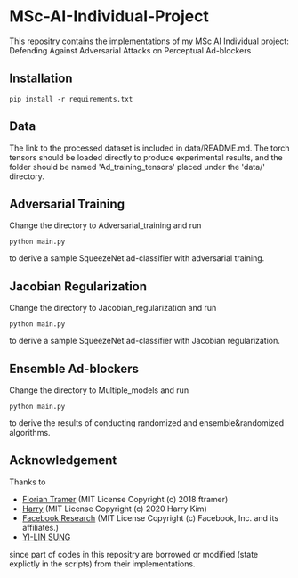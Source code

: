 # MSc-AI-Individual-Project
This repositry contains the implementations of my MSc AI Individual project: Defending Against Adversarial Attacks on Perceptual Ad-blockers

## Installation
```
pip install -r requirements.txt
```
## Data
The link to the processed dataset is included in data/README.md. The torch tensors should be loaded directly to produce experimental results, and the folder should be named 'Ad_training_tensors' placed under the 'data/' directory.
## Adversarial Training
Change the directory to Adversarial_training and run
```
python main.py
```
to derive a sample SqueezeNet ad-classifier with adversarial training.
## Jacobian Regularization
Change the directory to Jacobian_regularization and run
```
python main.py
```
to derive a sample SqueezeNet ad-classifier with Jacobian regularization.
## Ensemble Ad-blockers
Change the directory to Multiple_models and run
```
python main.py
```
to derive the results of conducting randomized and ensemble&randomized algorithms.
## Acknowledgement
Thanks to 

* [Florian Tramer](https://github.com/ftramer/ad-versarial) (MIT License Copyright (c) 2018 ftramer) 
* [Harry](https://github.com/Harry24k/adversarial-attacks-pytorch) (MIT License Copyright (c) 2020 Harry Kim)
* [Facebook Research](https://github.com/facebookresearch/jacobian_regularizer) (MIT License Copyright (c) Facebook, Inc. and its affiliates.)
* [YI-LIN SUNG](https://github.com/louis2889184/pytorch-adversarial-training)

since part of codes in this repositry are borrowed or modified (state explictly in the scripts) from their implementations.
